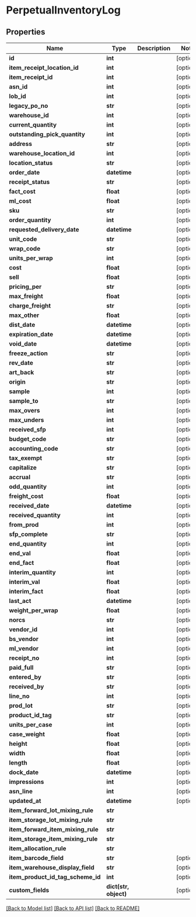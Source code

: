 # PerpetualInventoryLog

## Properties
Name | Type | Description | Notes
------------ | ------------- | ------------- | -------------
**id** | **int** |  | [optional] 
**item_receipt_location_id** | **int** |  | [optional] 
**item_receipt_id** | **int** |  | [optional] 
**asn_id** | **int** |  | [optional] 
**lob_id** | **int** |  | [optional] 
**legacy_po_no** | **str** |  | [optional] 
**warehouse_id** | **int** |  | [optional] 
**current_quantity** | **int** |  | [optional] 
**outstanding_pick_quantity** | **int** |  | [optional] 
**address** | **str** |  | [optional] 
**warehouse_location_id** | **int** |  | [optional] 
**location_status** | **str** |  | [optional] 
**order_date** | **datetime** |  | [optional] 
**receipt_status** | **str** |  | [optional] 
**fact_cost** | **float** |  | [optional] 
**ml_cost** | **float** |  | [optional] 
**sku** | **str** |  | [optional] 
**order_quantity** | **int** |  | [optional] 
**requested_delivery_date** | **datetime** |  | [optional] 
**unit_code** | **str** |  | [optional] 
**wrap_code** | **str** |  | [optional] 
**units_per_wrap** | **int** |  | [optional] 
**cost** | **float** |  | [optional] 
**sell** | **float** |  | [optional] 
**pricing_per** | **str** |  | [optional] 
**max_freight** | **float** |  | [optional] 
**charge_freight** | **str** |  | [optional] 
**max_other** | **float** |  | [optional] 
**dist_date** | **datetime** |  | [optional] 
**expiration_date** | **datetime** |  | [optional] 
**void_date** | **datetime** |  | [optional] 
**freeze_action** | **str** |  | [optional] 
**rev_date** | **str** |  | [optional] 
**art_back** | **str** |  | [optional] 
**origin** | **str** |  | [optional] 
**sample** | **int** |  | [optional] 
**sample_to** | **str** |  | [optional] 
**max_overs** | **int** |  | [optional] 
**max_unders** | **int** |  | [optional] 
**received_sfp** | **int** |  | [optional] 
**budget_code** | **str** |  | [optional] 
**accounting_code** | **str** |  | [optional] 
**tax_exempt** | **str** |  | [optional] 
**capitalize** | **str** |  | [optional] 
**accrual** | **str** |  | [optional] 
**odd_quantity** | **int** |  | [optional] 
**freight_cost** | **float** |  | [optional] 
**received_date** | **datetime** |  | [optional] 
**received_quantity** | **int** |  | [optional] 
**from_prod** | **int** |  | [optional] 
**sfp_complete** | **str** |  | [optional] 
**end_quantity** | **int** |  | [optional] 
**end_val** | **float** |  | [optional] 
**end_fact** | **float** |  | [optional] 
**interim_quantity** | **int** |  | [optional] 
**interim_val** | **float** |  | [optional] 
**interim_fact** | **float** |  | [optional] 
**last_act** | **datetime** |  | [optional] 
**weight_per_wrap** | **float** |  | [optional] 
**norcs** | **str** |  | [optional] 
**vendor_id** | **int** |  | [optional] 
**bs_vendor** | **int** |  | [optional] 
**ml_vendor** | **int** |  | [optional] 
**receipt_no** | **int** |  | [optional] 
**paid_full** | **str** |  | [optional] 
**entered_by** | **str** |  | [optional] 
**received_by** | **str** |  | [optional] 
**line_no** | **int** |  | [optional] 
**prod_lot** | **str** |  | [optional] 
**product_id_tag** | **str** |  | [optional] 
**units_per_case** | **int** |  | [optional] 
**case_weight** | **float** |  | [optional] 
**height** | **float** |  | [optional] 
**width** | **float** |  | [optional] 
**length** | **float** |  | [optional] 
**dock_date** | **datetime** |  | [optional] 
**impressions** | **int** |  | [optional] 
**asn_line** | **int** |  | [optional] 
**updated_at** | **datetime** |  | [optional] 
**item_forward_lot_mixing_rule** | **str** |  | 
**item_storage_lot_mixing_rule** | **str** |  | 
**item_forward_item_mixing_rule** | **str** |  | 
**item_storage_item_mixing_rule** | **str** |  | 
**item_allocation_rule** | **str** |  | 
**item_barcode_field** | **str** |  | [optional] 
**item_warehouse_display_field** | **str** |  | [optional] 
**item_product_id_tag_scheme_id** | **int** |  | [optional] 
**custom_fields** | **dict(str, object)** |  | [optional] 

[[Back to Model list]](../README.md#documentation-for-models) [[Back to API list]](../README.md#documentation-for-api-endpoints) [[Back to README]](../README.md)


